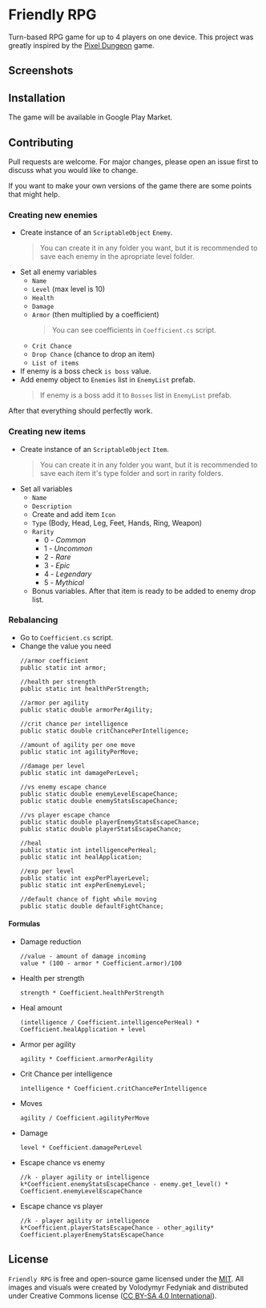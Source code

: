 # Friendly RPG
Turn-based RPG game for up to 4 players on one device.
This project was greatly inspired by the [Pixel Dungeon](https://github.com/watabou/pixel-dungeon) game.
## Screenshots

## Installation
The game will be available in Google Play Market.

## Contributing
Pull requests are welcome. For major changes, please open an issue first
to discuss what you would like to change.

If you want to make your own versions of the game there are some points that might help.


### Creating new enemies
- Create instance of an `ScriptableObject` `Enemy`.
    > You can create it in any folder you want, but 
    > it is recommended to save each enemy in the apropriate level folder.
- Set all enemy variables
    - `Name`
    - `Level` (max level is 10)
    - `Health`
    - `Damage`
    - `Armor` (then multiplied by a coefficient)
        > You can see coefficients in `Coefficient.cs` script.
    - `Crit Chance`
    - `Drop Chance` (chance to drop an item)
    - `List of items`
- If enemy is a boss check `is boss` value.
- Add enemy object to `Enemies` list in `EnemyList` prefab.
    > If enemy is a boss add it to `Bosses` list in `EnemyList` prefab.

After that everything should perfectly work.

### Creating new items
- Create instance of an `ScriptableObject` `Item`.
    > You can create it in any folder you want, but
    > it is recommended to save each item it's type folder and sort in rarity folders.
- Set all variables
    - `Name`
    - `Description`
    - Create and add item `Icon`
    - `Type` (Body, Head, Leg, Feet, Hands, Ring, Weapon)
    - `Rarity`
       - 0 - *Common*
       - 1 - *Uncommon*
       - 2 - *Rare*
       - 3 - *Epic*
       - 4 - *Legendary*
       - 5 - *Mythical*
    - Bonus variables.
After that item is ready to be added to enemy drop list.

### Rebalancing
- Go to `Coefficient.cs` script.
- Change the value you need
    ```
    //armor coefficient
    public static int armor;
    ```
    ```
    //health per strength
    public static int healthPerStrength;
    ```
    ```
    //armor per agility
    public static double armorPerAgility;
    ```
    ```
    //crit chance per intelligence
    public static double critChancePerIntelligence;
    ```
    ```
    //amount of agility per one move
    public static int agilityPerMove;
    ```
    ```
    //damage per level
    public static int damagePerLevel;
    ```
    ```
    //vs enemy escape chance
    public static double enemyLevelEscapeChance;
    public static double enemyStatsEscapeChance;
    ```
    ```
    //vs player escape chance
    public static double playerEnemyStatsEscapeChance;
    public static double playerStatsEscapeChance;
    ```
    ```
    //heal
    public static int intelligencePerHeal;
    public static int healApplication;
    ```
    ```
    //exp per level
    public static int expPerPlayerLevel;
    public static int expPerEnemyLevel;
    ```
    ```
    //default chance of fight while moving
    public static double defaultFightChance;
    ```
#### Formulas
- Damage reduction
    ```
    //value - amount of damage incoming
    value * (100 - armor * Coefficient.armor)/100
    ```
- Health per strength
    ```
    strength * Coefficient.healthPerStrength
    ```
- Heal amount
    ```
    (intelligence / Coefficient.intelligencePerHeal) * Coefficient.healApplication + level
    ```
- Armor per agility
    ```
    agility * Coefficient.armorPerAgility
    ```
- Crit Chance per intelligence
    ```
    intelligence * Coefficient.critChancePerIntelligence
    ```
- Moves
    ```
    agility / Coefficient.agilityPerMove
    ```
- Damage
    ```
    level * Coefficient.damagePerLevel
    ```
- Escape chance vs enemy
    ```
    //k - player agility or intelligence
    k*Coefficient.enemyStatsEscapeChance - enemy.get_level() * Coefficient.enemyLevelEscapeChance
    ```
- Escape chance vs player
    ```
    //k - player agility or intelligence
    k*Coefficient.playerStatsEscapeChance - other_agility* Coefficient.playerEnemyStatsEscapeChance
    ```

## License
`Friendly RPG` is free and open-source game licensed under the [MIT](https://choosealicense.com/licenses/mit/).
All images and visuals were created by Volodymyr Fedyniak and distributed under Creative Commons license ([CC BY-SA 4.0 International](https://creativecommons.org/licenses/by-sa/4.0/)).

